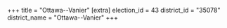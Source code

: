 +++
title = "Ottawa--Vanier"
[extra]
election_id = 43
district_id = "35078"
district_name = "Ottawa--Vanier"
+++
